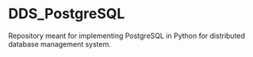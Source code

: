 # DDS_PostgreSQL

Repository meant for implementing PostgreSQL in Python for distributed database management system.